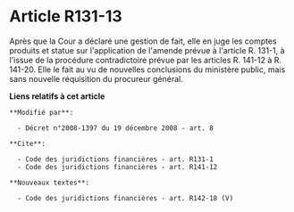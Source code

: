 # Article R131-13

Après que la Cour a déclaré une gestion de fait, elle en juge les comptes produits et statue sur l'application de l'amende
prévue à l'article R. 131-1, à l'issue de la procédure contradictoire prévue par les articles R. 141-12 à R. 141-20. Elle le
fait au vu de nouvelles conclusions du ministère public, mais sans nouvelle réquisition du procureur général.

**Liens relatifs à cet article**

	**Modifié par**:

	  - Décret n°2008-1397 du 19 décembre 2008 - art. 8

	**Cite**:

	  - Code des juridictions financières - art. R131-1
	  - Code des juridictions financières - art. R141-12

	**Nouveaux textes**:

	  - Code des juridictions financières - art. R142-18 (V)
